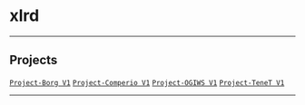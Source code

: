 # xlrd

---

## Projects
[`Project-Borg V1`](https://github.com/lxRbckl/Project-Borg/blob/V1/README.md)
[`Project-Comperio V1`](https://github.com/lxRbckl/Project-Comperio/blob/V1/README.md)
[`Project-OGIWS V1`](https://github.com/lxRbckl/Project-OGIWS/blob/V1/README.md)
[`Project-TeneT V1`](https://github.com/lxRbckl/Project-TeneT/blob/V1/README.md)

---